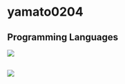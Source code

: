 # yamato0204

## Programming Languages

<img src="https://skillicons.dev/icons?i=html,go,js,typescript,python,php," /> <br /><br />

![](https://github-readme-stats.vercel.app/api/top-langs?username=yamato0204)
